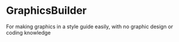 # GraphicsBuilder
For making graphics in a style guide easily, with no graphic design or coding knowledge


